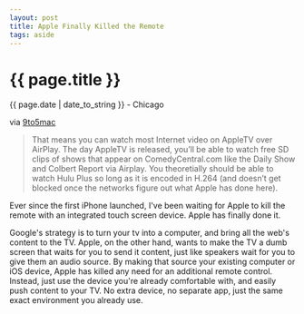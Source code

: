 ```yaml
---
layout: post
title: Apple Finally Killed the Remote
tags: aside
---
```


{{ page.title }}
================

<p class="meta">{{ page.date | date_to_string }} - Chicago</p>

via [9to5mac](http://www.9to5mac.com/27015/airplay-is-apples-go-to-market-internet-tv-strategy)

> That means you can watch most Internet video on AppleTV over AirPlay.  The day AppleTV is released, you&rsquo;ll be able to watch free SD clips of shows that appear on ComedyCentral.com like the Daily Show and Colbert Report via Airplay.  You theoretially should be able to watch Hulu Plus so long as it is encoded in H.264 (and doesn&rsquo;t get blocked once the networks figure out what Apple has done here).

Ever since the first iPhone launched, I've been waiting for Apple to kill the remote with an integrated touch screen device. Apple has finally done it. 

Google's strategy is to turn your tv into a computer, and bring all the web's content to the TV. Apple, on the other hand, wants to make the TV a dumb screen that waits for you to send it content, just like speakers wait for you to give them an audio source. By making that source your existing computer or iOS device, Apple has killed any need for an additional remote control. Instead, just use the device you're already comfortable with, and easily push content to your TV. No extra device, no separate app, just the same exact environment you already use. 
